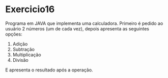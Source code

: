 # Exercicio16
Programa em JAVA que implementa uma calculadora. Primeiro é pedido ao usuário 2 números (um de cada vez), depois apresenta as seguintes opções: 
1. Adição
2. Subtração
3. Multiplicação
4. Divisão

E apresenta o resultado após a operação.
